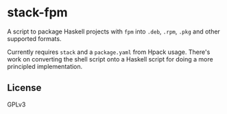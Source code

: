 # stack-fpm
A script to package Haskell projects with `fpm` into `.deb`, `.rpm`, `.pkg` and
other supported formats.

Currently requires `stack` and a `package.yaml` from Hpack usage. There's work
on converting the shell script onto a Haskell script for doing a more principled
implementation.

## License
GPLv3
